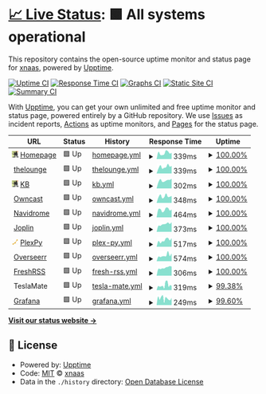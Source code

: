 # [📈 Live Status](https://status.xnaas.info): <!--live status--> **🟩 All systems operational**

This repository contains the open-source uptime monitor and status page for [xnaas](https://xnaas.info/), powered by [Upptime](https://github.com/upptime/upptime).

[![Uptime CI](https://github.com/xnaas/status/workflows/Uptime%20CI/badge.svg)](https://github.com/xnaas/status/actions?query=workflow%3A%22Uptime+CI%22)
[![Response Time CI](https://github.com/xnaas/status/workflows/Response%20Time%20CI/badge.svg)](https://github.com/xnaas/status/actions?query=workflow%3A%22Response+Time+CI%22)
[![Graphs CI](https://github.com/xnaas/status/workflows/Graphs%20CI/badge.svg)](https://github.com/xnaas/status/actions?query=workflow%3A%22Graphs+CI%22)
[![Static Site CI](https://github.com/xnaas/status/workflows/Static%20Site%20CI/badge.svg)](https://github.com/xnaas/status/actions?query=workflow%3A%22Static+Site+CI%22)
[![Summary CI](https://github.com/xnaas/status/workflows/Summary%20CI/badge.svg)](https://github.com/xnaas/status/actions?query=workflow%3A%22Summary+CI%22)

With [Upptime](https://upptime.js.org), you can get your own unlimited and free uptime monitor and status page, powered entirely by a GitHub repository. We use [Issues](https://github.com/xnaas/status/issues) as incident reports, [Actions](https://github.com/xnaas/status/actions) as uptime monitors, and [Pages](https://status.xnaas.info) for the status page.

<!--start: status pages-->
<!-- This summary is generated by Upptime (https://github.com/upptime/upptime) -->
<!-- Do not edit this manually, your changes will be overwritten -->
<!-- prettier-ignore -->
| URL | Status | History | Response Time | Uptime |
| --- | ------ | ------- | ------------- | ------ |
| <img alt="" src="https://raw.githubusercontent.com/xnaas/kb.xnaas.info/master/src/docs/favicon.ico" height="13"> [Homepage](https://xnaas.info) | 🟩 Up | [homepage.yml](https://github.com/xnaas/status/commits/HEAD/history/homepage.yml) | <details><summary><img alt="Response time graph" src="./graphs/homepage/response-time-week.png" height="20"> 339ms</summary><br><a href="https://status.xnaas.info/history/homepage"><img alt="Response time 325" src="https://img.shields.io/endpoint?url=https%3A%2F%2Fraw.githubusercontent.com%2Fxnaas%2Fstatus%2FHEAD%2Fapi%2Fhomepage%2Fresponse-time.json"></a><br><a href="https://status.xnaas.info/history/homepage"><img alt="24-hour response time 343" src="https://img.shields.io/endpoint?url=https%3A%2F%2Fraw.githubusercontent.com%2Fxnaas%2Fstatus%2FHEAD%2Fapi%2Fhomepage%2Fresponse-time-day.json"></a><br><a href="https://status.xnaas.info/history/homepage"><img alt="7-day response time 339" src="https://img.shields.io/endpoint?url=https%3A%2F%2Fraw.githubusercontent.com%2Fxnaas%2Fstatus%2FHEAD%2Fapi%2Fhomepage%2Fresponse-time-week.json"></a><br><a href="https://status.xnaas.info/history/homepage"><img alt="30-day response time 334" src="https://img.shields.io/endpoint?url=https%3A%2F%2Fraw.githubusercontent.com%2Fxnaas%2Fstatus%2FHEAD%2Fapi%2Fhomepage%2Fresponse-time-month.json"></a><br><a href="https://status.xnaas.info/history/homepage"><img alt="1-year response time 325" src="https://img.shields.io/endpoint?url=https%3A%2F%2Fraw.githubusercontent.com%2Fxnaas%2Fstatus%2FHEAD%2Fapi%2Fhomepage%2Fresponse-time-year.json"></a></details> | <details><summary><a href="https://status.xnaas.info/history/homepage">100.00%</a></summary><a href="https://status.xnaas.info/history/homepage"><img alt="All-time uptime 99.95%" src="https://img.shields.io/endpoint?url=https%3A%2F%2Fraw.githubusercontent.com%2Fxnaas%2Fstatus%2FHEAD%2Fapi%2Fhomepage%2Fuptime.json"></a><br><a href="https://status.xnaas.info/history/homepage"><img alt="24-hour uptime 100.00%" src="https://img.shields.io/endpoint?url=https%3A%2F%2Fraw.githubusercontent.com%2Fxnaas%2Fstatus%2FHEAD%2Fapi%2Fhomepage%2Fuptime-day.json"></a><br><a href="https://status.xnaas.info/history/homepage"><img alt="7-day uptime 100.00%" src="https://img.shields.io/endpoint?url=https%3A%2F%2Fraw.githubusercontent.com%2Fxnaas%2Fstatus%2FHEAD%2Fapi%2Fhomepage%2Fuptime-week.json"></a><br><a href="https://status.xnaas.info/history/homepage"><img alt="30-day uptime 100.00%" src="https://img.shields.io/endpoint?url=https%3A%2F%2Fraw.githubusercontent.com%2Fxnaas%2Fstatus%2FHEAD%2Fapi%2Fhomepage%2Fuptime-month.json"></a><br><a href="https://status.xnaas.info/history/homepage"><img alt="1-year uptime 99.95%" src="https://img.shields.io/endpoint?url=https%3A%2F%2Fraw.githubusercontent.com%2Fxnaas%2Fstatus%2FHEAD%2Fapi%2Fhomepage%2Fuptime-year.json"></a></details>
| <img alt="" src="https://irc.xnaas.info/favicon.ico" height="13"> [thelounge](https://irc.xnaas.info) | 🟩 Up | [thelounge.yml](https://github.com/xnaas/status/commits/HEAD/history/thelounge.yml) | <details><summary><img alt="Response time graph" src="./graphs/thelounge/response-time-week.png" height="20"> 339ms</summary><br><a href="https://status.xnaas.info/history/thelounge"><img alt="Response time 297" src="https://img.shields.io/endpoint?url=https%3A%2F%2Fraw.githubusercontent.com%2Fxnaas%2Fstatus%2FHEAD%2Fapi%2Fthelounge%2Fresponse-time.json"></a><br><a href="https://status.xnaas.info/history/thelounge"><img alt="24-hour response time 344" src="https://img.shields.io/endpoint?url=https%3A%2F%2Fraw.githubusercontent.com%2Fxnaas%2Fstatus%2FHEAD%2Fapi%2Fthelounge%2Fresponse-time-day.json"></a><br><a href="https://status.xnaas.info/history/thelounge"><img alt="7-day response time 339" src="https://img.shields.io/endpoint?url=https%3A%2F%2Fraw.githubusercontent.com%2Fxnaas%2Fstatus%2FHEAD%2Fapi%2Fthelounge%2Fresponse-time-week.json"></a><br><a href="https://status.xnaas.info/history/thelounge"><img alt="30-day response time 316" src="https://img.shields.io/endpoint?url=https%3A%2F%2Fraw.githubusercontent.com%2Fxnaas%2Fstatus%2FHEAD%2Fapi%2Fthelounge%2Fresponse-time-month.json"></a><br><a href="https://status.xnaas.info/history/thelounge"><img alt="1-year response time 297" src="https://img.shields.io/endpoint?url=https%3A%2F%2Fraw.githubusercontent.com%2Fxnaas%2Fstatus%2FHEAD%2Fapi%2Fthelounge%2Fresponse-time-year.json"></a></details> | <details><summary><a href="https://status.xnaas.info/history/thelounge">100.00%</a></summary><a href="https://status.xnaas.info/history/thelounge"><img alt="All-time uptime 99.95%" src="https://img.shields.io/endpoint?url=https%3A%2F%2Fraw.githubusercontent.com%2Fxnaas%2Fstatus%2FHEAD%2Fapi%2Fthelounge%2Fuptime.json"></a><br><a href="https://status.xnaas.info/history/thelounge"><img alt="24-hour uptime 100.00%" src="https://img.shields.io/endpoint?url=https%3A%2F%2Fraw.githubusercontent.com%2Fxnaas%2Fstatus%2FHEAD%2Fapi%2Fthelounge%2Fuptime-day.json"></a><br><a href="https://status.xnaas.info/history/thelounge"><img alt="7-day uptime 100.00%" src="https://img.shields.io/endpoint?url=https%3A%2F%2Fraw.githubusercontent.com%2Fxnaas%2Fstatus%2FHEAD%2Fapi%2Fthelounge%2Fuptime-week.json"></a><br><a href="https://status.xnaas.info/history/thelounge"><img alt="30-day uptime 100.00%" src="https://img.shields.io/endpoint?url=https%3A%2F%2Fraw.githubusercontent.com%2Fxnaas%2Fstatus%2FHEAD%2Fapi%2Fthelounge%2Fuptime-month.json"></a><br><a href="https://status.xnaas.info/history/thelounge"><img alt="1-year uptime 99.95%" src="https://img.shields.io/endpoint?url=https%3A%2F%2Fraw.githubusercontent.com%2Fxnaas%2Fstatus%2FHEAD%2Fapi%2Fthelounge%2Fuptime-year.json"></a></details>
| <img alt="" src="https://raw.githubusercontent.com/xnaas/kb.xnaas.info/master/src/docs/favicon.ico" height="13"> [KB](https://kb.xnaas.info) | 🟩 Up | [kb.yml](https://github.com/xnaas/status/commits/HEAD/history/kb.yml) | <details><summary><img alt="Response time graph" src="./graphs/kb/response-time-week.png" height="20"> 302ms</summary><br><a href="https://status.xnaas.info/history/kb"><img alt="Response time 312" src="https://img.shields.io/endpoint?url=https%3A%2F%2Fraw.githubusercontent.com%2Fxnaas%2Fstatus%2FHEAD%2Fapi%2Fkb%2Fresponse-time.json"></a><br><a href="https://status.xnaas.info/history/kb"><img alt="24-hour response time 275" src="https://img.shields.io/endpoint?url=https%3A%2F%2Fraw.githubusercontent.com%2Fxnaas%2Fstatus%2FHEAD%2Fapi%2Fkb%2Fresponse-time-day.json"></a><br><a href="https://status.xnaas.info/history/kb"><img alt="7-day response time 302" src="https://img.shields.io/endpoint?url=https%3A%2F%2Fraw.githubusercontent.com%2Fxnaas%2Fstatus%2FHEAD%2Fapi%2Fkb%2Fresponse-time-week.json"></a><br><a href="https://status.xnaas.info/history/kb"><img alt="30-day response time 329" src="https://img.shields.io/endpoint?url=https%3A%2F%2Fraw.githubusercontent.com%2Fxnaas%2Fstatus%2FHEAD%2Fapi%2Fkb%2Fresponse-time-month.json"></a><br><a href="https://status.xnaas.info/history/kb"><img alt="1-year response time 312" src="https://img.shields.io/endpoint?url=https%3A%2F%2Fraw.githubusercontent.com%2Fxnaas%2Fstatus%2FHEAD%2Fapi%2Fkb%2Fresponse-time-year.json"></a></details> | <details><summary><a href="https://status.xnaas.info/history/kb">100.00%</a></summary><a href="https://status.xnaas.info/history/kb"><img alt="All-time uptime 99.95%" src="https://img.shields.io/endpoint?url=https%3A%2F%2Fraw.githubusercontent.com%2Fxnaas%2Fstatus%2FHEAD%2Fapi%2Fkb%2Fuptime.json"></a><br><a href="https://status.xnaas.info/history/kb"><img alt="24-hour uptime 100.00%" src="https://img.shields.io/endpoint?url=https%3A%2F%2Fraw.githubusercontent.com%2Fxnaas%2Fstatus%2FHEAD%2Fapi%2Fkb%2Fuptime-day.json"></a><br><a href="https://status.xnaas.info/history/kb"><img alt="7-day uptime 100.00%" src="https://img.shields.io/endpoint?url=https%3A%2F%2Fraw.githubusercontent.com%2Fxnaas%2Fstatus%2FHEAD%2Fapi%2Fkb%2Fuptime-week.json"></a><br><a href="https://status.xnaas.info/history/kb"><img alt="30-day uptime 100.00%" src="https://img.shields.io/endpoint?url=https%3A%2F%2Fraw.githubusercontent.com%2Fxnaas%2Fstatus%2FHEAD%2Fapi%2Fkb%2Fuptime-month.json"></a><br><a href="https://status.xnaas.info/history/kb"><img alt="1-year uptime 99.95%" src="https://img.shields.io/endpoint?url=https%3A%2F%2Fraw.githubusercontent.com%2Fxnaas%2Fstatus%2FHEAD%2Fapi%2Fkb%2Fuptime-year.json"></a></details>
| <img alt="" src="https://raw.githubusercontent.com/owncast/owncast/develop/webroot/img/favicon/favicon-32x32.png" height="13"> [Owncast](https://live.xnaas.info) | 🟩 Up | [owncast.yml](https://github.com/xnaas/status/commits/HEAD/history/owncast.yml) | <details><summary><img alt="Response time graph" src="./graphs/owncast/response-time-week.png" height="20"> 348ms</summary><br><a href="https://status.xnaas.info/history/owncast"><img alt="Response time 272" src="https://img.shields.io/endpoint?url=https%3A%2F%2Fraw.githubusercontent.com%2Fxnaas%2Fstatus%2FHEAD%2Fapi%2Fowncast%2Fresponse-time.json"></a><br><a href="https://status.xnaas.info/history/owncast"><img alt="24-hour response time 408" src="https://img.shields.io/endpoint?url=https%3A%2F%2Fraw.githubusercontent.com%2Fxnaas%2Fstatus%2FHEAD%2Fapi%2Fowncast%2Fresponse-time-day.json"></a><br><a href="https://status.xnaas.info/history/owncast"><img alt="7-day response time 348" src="https://img.shields.io/endpoint?url=https%3A%2F%2Fraw.githubusercontent.com%2Fxnaas%2Fstatus%2FHEAD%2Fapi%2Fowncast%2Fresponse-time-week.json"></a><br><a href="https://status.xnaas.info/history/owncast"><img alt="30-day response time 324" src="https://img.shields.io/endpoint?url=https%3A%2F%2Fraw.githubusercontent.com%2Fxnaas%2Fstatus%2FHEAD%2Fapi%2Fowncast%2Fresponse-time-month.json"></a><br><a href="https://status.xnaas.info/history/owncast"><img alt="1-year response time 272" src="https://img.shields.io/endpoint?url=https%3A%2F%2Fraw.githubusercontent.com%2Fxnaas%2Fstatus%2FHEAD%2Fapi%2Fowncast%2Fresponse-time-year.json"></a></details> | <details><summary><a href="https://status.xnaas.info/history/owncast">100.00%</a></summary><a href="https://status.xnaas.info/history/owncast"><img alt="All-time uptime 99.95%" src="https://img.shields.io/endpoint?url=https%3A%2F%2Fraw.githubusercontent.com%2Fxnaas%2Fstatus%2FHEAD%2Fapi%2Fowncast%2Fuptime.json"></a><br><a href="https://status.xnaas.info/history/owncast"><img alt="24-hour uptime 100.00%" src="https://img.shields.io/endpoint?url=https%3A%2F%2Fraw.githubusercontent.com%2Fxnaas%2Fstatus%2FHEAD%2Fapi%2Fowncast%2Fuptime-day.json"></a><br><a href="https://status.xnaas.info/history/owncast"><img alt="7-day uptime 100.00%" src="https://img.shields.io/endpoint?url=https%3A%2F%2Fraw.githubusercontent.com%2Fxnaas%2Fstatus%2FHEAD%2Fapi%2Fowncast%2Fuptime-week.json"></a><br><a href="https://status.xnaas.info/history/owncast"><img alt="30-day uptime 100.00%" src="https://img.shields.io/endpoint?url=https%3A%2F%2Fraw.githubusercontent.com%2Fxnaas%2Fstatus%2FHEAD%2Fapi%2Fowncast%2Fuptime-month.json"></a><br><a href="https://status.xnaas.info/history/owncast"><img alt="1-year uptime 99.95%" src="https://img.shields.io/endpoint?url=https%3A%2F%2Fraw.githubusercontent.com%2Fxnaas%2Fstatus%2FHEAD%2Fapi%2Fowncast%2Fuptime-year.json"></a></details>
| <img alt="" src="https://raw.githubusercontent.com/navidrome/navidrome/master/resources/logo-192x192.png" height="13"> [Navidrome](https://music.xnaas.info) | 🟩 Up | [navidrome.yml](https://github.com/xnaas/status/commits/HEAD/history/navidrome.yml) | <details><summary><img alt="Response time graph" src="./graphs/navidrome/response-time-week.png" height="20"> 464ms</summary><br><a href="https://status.xnaas.info/history/navidrome"><img alt="Response time 359" src="https://img.shields.io/endpoint?url=https%3A%2F%2Fraw.githubusercontent.com%2Fxnaas%2Fstatus%2FHEAD%2Fapi%2Fnavidrome%2Fresponse-time.json"></a><br><a href="https://status.xnaas.info/history/navidrome"><img alt="24-hour response time 508" src="https://img.shields.io/endpoint?url=https%3A%2F%2Fraw.githubusercontent.com%2Fxnaas%2Fstatus%2FHEAD%2Fapi%2Fnavidrome%2Fresponse-time-day.json"></a><br><a href="https://status.xnaas.info/history/navidrome"><img alt="7-day response time 464" src="https://img.shields.io/endpoint?url=https%3A%2F%2Fraw.githubusercontent.com%2Fxnaas%2Fstatus%2FHEAD%2Fapi%2Fnavidrome%2Fresponse-time-week.json"></a><br><a href="https://status.xnaas.info/history/navidrome"><img alt="30-day response time 395" src="https://img.shields.io/endpoint?url=https%3A%2F%2Fraw.githubusercontent.com%2Fxnaas%2Fstatus%2FHEAD%2Fapi%2Fnavidrome%2Fresponse-time-month.json"></a><br><a href="https://status.xnaas.info/history/navidrome"><img alt="1-year response time 359" src="https://img.shields.io/endpoint?url=https%3A%2F%2Fraw.githubusercontent.com%2Fxnaas%2Fstatus%2FHEAD%2Fapi%2Fnavidrome%2Fresponse-time-year.json"></a></details> | <details><summary><a href="https://status.xnaas.info/history/navidrome">100.00%</a></summary><a href="https://status.xnaas.info/history/navidrome"><img alt="All-time uptime 100.00%" src="https://img.shields.io/endpoint?url=https%3A%2F%2Fraw.githubusercontent.com%2Fxnaas%2Fstatus%2FHEAD%2Fapi%2Fnavidrome%2Fuptime.json"></a><br><a href="https://status.xnaas.info/history/navidrome"><img alt="24-hour uptime 100.00%" src="https://img.shields.io/endpoint?url=https%3A%2F%2Fraw.githubusercontent.com%2Fxnaas%2Fstatus%2FHEAD%2Fapi%2Fnavidrome%2Fuptime-day.json"></a><br><a href="https://status.xnaas.info/history/navidrome"><img alt="7-day uptime 100.00%" src="https://img.shields.io/endpoint?url=https%3A%2F%2Fraw.githubusercontent.com%2Fxnaas%2Fstatus%2FHEAD%2Fapi%2Fnavidrome%2Fuptime-week.json"></a><br><a href="https://status.xnaas.info/history/navidrome"><img alt="30-day uptime 100.00%" src="https://img.shields.io/endpoint?url=https%3A%2F%2Fraw.githubusercontent.com%2Fxnaas%2Fstatus%2FHEAD%2Fapi%2Fnavidrome%2Fuptime-month.json"></a><br><a href="https://status.xnaas.info/history/navidrome"><img alt="1-year uptime 100.00%" src="https://img.shields.io/endpoint?url=https%3A%2F%2Fraw.githubusercontent.com%2Fxnaas%2Fstatus%2FHEAD%2Fapi%2Fnavidrome%2Fuptime-year.json"></a></details>
| <img alt="" src="https://raw.githubusercontent.com/laurent22/joplin/dev/Assets/SquareIcon512.png" height="13"> [Joplin](https://notes.xnaas.info) | 🟩 Up | [joplin.yml](https://github.com/xnaas/status/commits/HEAD/history/joplin.yml) | <details><summary><img alt="Response time graph" src="./graphs/joplin/response-time-week.png" height="20"> 373ms</summary><br><a href="https://status.xnaas.info/history/joplin"><img alt="Response time 336" src="https://img.shields.io/endpoint?url=https%3A%2F%2Fraw.githubusercontent.com%2Fxnaas%2Fstatus%2FHEAD%2Fapi%2Fjoplin%2Fresponse-time.json"></a><br><a href="https://status.xnaas.info/history/joplin"><img alt="24-hour response time 352" src="https://img.shields.io/endpoint?url=https%3A%2F%2Fraw.githubusercontent.com%2Fxnaas%2Fstatus%2FHEAD%2Fapi%2Fjoplin%2Fresponse-time-day.json"></a><br><a href="https://status.xnaas.info/history/joplin"><img alt="7-day response time 373" src="https://img.shields.io/endpoint?url=https%3A%2F%2Fraw.githubusercontent.com%2Fxnaas%2Fstatus%2FHEAD%2Fapi%2Fjoplin%2Fresponse-time-week.json"></a><br><a href="https://status.xnaas.info/history/joplin"><img alt="30-day response time 360" src="https://img.shields.io/endpoint?url=https%3A%2F%2Fraw.githubusercontent.com%2Fxnaas%2Fstatus%2FHEAD%2Fapi%2Fjoplin%2Fresponse-time-month.json"></a><br><a href="https://status.xnaas.info/history/joplin"><img alt="1-year response time 336" src="https://img.shields.io/endpoint?url=https%3A%2F%2Fraw.githubusercontent.com%2Fxnaas%2Fstatus%2FHEAD%2Fapi%2Fjoplin%2Fresponse-time-year.json"></a></details> | <details><summary><a href="https://status.xnaas.info/history/joplin">100.00%</a></summary><a href="https://status.xnaas.info/history/joplin"><img alt="All-time uptime 100.00%" src="https://img.shields.io/endpoint?url=https%3A%2F%2Fraw.githubusercontent.com%2Fxnaas%2Fstatus%2FHEAD%2Fapi%2Fjoplin%2Fuptime.json"></a><br><a href="https://status.xnaas.info/history/joplin"><img alt="24-hour uptime 100.00%" src="https://img.shields.io/endpoint?url=https%3A%2F%2Fraw.githubusercontent.com%2Fxnaas%2Fstatus%2FHEAD%2Fapi%2Fjoplin%2Fuptime-day.json"></a><br><a href="https://status.xnaas.info/history/joplin"><img alt="7-day uptime 100.00%" src="https://img.shields.io/endpoint?url=https%3A%2F%2Fraw.githubusercontent.com%2Fxnaas%2Fstatus%2FHEAD%2Fapi%2Fjoplin%2Fuptime-week.json"></a><br><a href="https://status.xnaas.info/history/joplin"><img alt="30-day uptime 100.00%" src="https://img.shields.io/endpoint?url=https%3A%2F%2Fraw.githubusercontent.com%2Fxnaas%2Fstatus%2FHEAD%2Fapi%2Fjoplin%2Fuptime-month.json"></a><br><a href="https://status.xnaas.info/history/joplin"><img alt="1-year uptime 100.00%" src="https://img.shields.io/endpoint?url=https%3A%2F%2Fraw.githubusercontent.com%2Fxnaas%2Fstatus%2FHEAD%2Fapi%2Fjoplin%2Fuptime-year.json"></a></details>
| <img alt="" src="https://raw.githubusercontent.com/Tautulli/Tautulli/master/data/interfaces/default/images/favicon/favicon-32x32.png" height="13"> [PlexPy](https://plexpy.xnaas.info) | 🟩 Up | [plex-py.yml](https://github.com/xnaas/status/commits/HEAD/history/plex-py.yml) | <details><summary><img alt="Response time graph" src="./graphs/plex-py/response-time-week.png" height="20"> 517ms</summary><br><a href="https://status.xnaas.info/history/plex-py"><img alt="Response time 406" src="https://img.shields.io/endpoint?url=https%3A%2F%2Fraw.githubusercontent.com%2Fxnaas%2Fstatus%2FHEAD%2Fapi%2Fplex-py%2Fresponse-time.json"></a><br><a href="https://status.xnaas.info/history/plex-py"><img alt="24-hour response time 561" src="https://img.shields.io/endpoint?url=https%3A%2F%2Fraw.githubusercontent.com%2Fxnaas%2Fstatus%2FHEAD%2Fapi%2Fplex-py%2Fresponse-time-day.json"></a><br><a href="https://status.xnaas.info/history/plex-py"><img alt="7-day response time 517" src="https://img.shields.io/endpoint?url=https%3A%2F%2Fraw.githubusercontent.com%2Fxnaas%2Fstatus%2FHEAD%2Fapi%2Fplex-py%2Fresponse-time-week.json"></a><br><a href="https://status.xnaas.info/history/plex-py"><img alt="30-day response time 468" src="https://img.shields.io/endpoint?url=https%3A%2F%2Fraw.githubusercontent.com%2Fxnaas%2Fstatus%2FHEAD%2Fapi%2Fplex-py%2Fresponse-time-month.json"></a><br><a href="https://status.xnaas.info/history/plex-py"><img alt="1-year response time 406" src="https://img.shields.io/endpoint?url=https%3A%2F%2Fraw.githubusercontent.com%2Fxnaas%2Fstatus%2FHEAD%2Fapi%2Fplex-py%2Fresponse-time-year.json"></a></details> | <details><summary><a href="https://status.xnaas.info/history/plex-py">100.00%</a></summary><a href="https://status.xnaas.info/history/plex-py"><img alt="All-time uptime 99.95%" src="https://img.shields.io/endpoint?url=https%3A%2F%2Fraw.githubusercontent.com%2Fxnaas%2Fstatus%2FHEAD%2Fapi%2Fplex-py%2Fuptime.json"></a><br><a href="https://status.xnaas.info/history/plex-py"><img alt="24-hour uptime 100.00%" src="https://img.shields.io/endpoint?url=https%3A%2F%2Fraw.githubusercontent.com%2Fxnaas%2Fstatus%2FHEAD%2Fapi%2Fplex-py%2Fuptime-day.json"></a><br><a href="https://status.xnaas.info/history/plex-py"><img alt="7-day uptime 100.00%" src="https://img.shields.io/endpoint?url=https%3A%2F%2Fraw.githubusercontent.com%2Fxnaas%2Fstatus%2FHEAD%2Fapi%2Fplex-py%2Fuptime-week.json"></a><br><a href="https://status.xnaas.info/history/plex-py"><img alt="30-day uptime 100.00%" src="https://img.shields.io/endpoint?url=https%3A%2F%2Fraw.githubusercontent.com%2Fxnaas%2Fstatus%2FHEAD%2Fapi%2Fplex-py%2Fuptime-month.json"></a><br><a href="https://status.xnaas.info/history/plex-py"><img alt="1-year uptime 99.95%" src="https://img.shields.io/endpoint?url=https%3A%2F%2Fraw.githubusercontent.com%2Fxnaas%2Fstatus%2FHEAD%2Fapi%2Fplex-py%2Fuptime-year.json"></a></details>
| <img alt="" src="https://raw.githubusercontent.com/sct/overseerr/develop/public/favicon.ico" height="13"> [Overseerr](https://request.xnaas.info) | 🟩 Up | [overseerr.yml](https://github.com/xnaas/status/commits/HEAD/history/overseerr.yml) | <details><summary><img alt="Response time graph" src="./graphs/overseerr/response-time-week.png" height="20"> 574ms</summary><br><a href="https://status.xnaas.info/history/overseerr"><img alt="Response time 448" src="https://img.shields.io/endpoint?url=https%3A%2F%2Fraw.githubusercontent.com%2Fxnaas%2Fstatus%2FHEAD%2Fapi%2Foverseerr%2Fresponse-time.json"></a><br><a href="https://status.xnaas.info/history/overseerr"><img alt="24-hour response time 629" src="https://img.shields.io/endpoint?url=https%3A%2F%2Fraw.githubusercontent.com%2Fxnaas%2Fstatus%2FHEAD%2Fapi%2Foverseerr%2Fresponse-time-day.json"></a><br><a href="https://status.xnaas.info/history/overseerr"><img alt="7-day response time 574" src="https://img.shields.io/endpoint?url=https%3A%2F%2Fraw.githubusercontent.com%2Fxnaas%2Fstatus%2FHEAD%2Fapi%2Foverseerr%2Fresponse-time-week.json"></a><br><a href="https://status.xnaas.info/history/overseerr"><img alt="30-day response time 504" src="https://img.shields.io/endpoint?url=https%3A%2F%2Fraw.githubusercontent.com%2Fxnaas%2Fstatus%2FHEAD%2Fapi%2Foverseerr%2Fresponse-time-month.json"></a><br><a href="https://status.xnaas.info/history/overseerr"><img alt="1-year response time 448" src="https://img.shields.io/endpoint?url=https%3A%2F%2Fraw.githubusercontent.com%2Fxnaas%2Fstatus%2FHEAD%2Fapi%2Foverseerr%2Fresponse-time-year.json"></a></details> | <details><summary><a href="https://status.xnaas.info/history/overseerr">100.00%</a></summary><a href="https://status.xnaas.info/history/overseerr"><img alt="All-time uptime 99.95%" src="https://img.shields.io/endpoint?url=https%3A%2F%2Fraw.githubusercontent.com%2Fxnaas%2Fstatus%2FHEAD%2Fapi%2Foverseerr%2Fuptime.json"></a><br><a href="https://status.xnaas.info/history/overseerr"><img alt="24-hour uptime 100.00%" src="https://img.shields.io/endpoint?url=https%3A%2F%2Fraw.githubusercontent.com%2Fxnaas%2Fstatus%2FHEAD%2Fapi%2Foverseerr%2Fuptime-day.json"></a><br><a href="https://status.xnaas.info/history/overseerr"><img alt="7-day uptime 100.00%" src="https://img.shields.io/endpoint?url=https%3A%2F%2Fraw.githubusercontent.com%2Fxnaas%2Fstatus%2FHEAD%2Fapi%2Foverseerr%2Fuptime-week.json"></a><br><a href="https://status.xnaas.info/history/overseerr"><img alt="30-day uptime 100.00%" src="https://img.shields.io/endpoint?url=https%3A%2F%2Fraw.githubusercontent.com%2Fxnaas%2Fstatus%2FHEAD%2Fapi%2Foverseerr%2Fuptime-month.json"></a><br><a href="https://status.xnaas.info/history/overseerr"><img alt="1-year uptime 99.95%" src="https://img.shields.io/endpoint?url=https%3A%2F%2Fraw.githubusercontent.com%2Fxnaas%2Fstatus%2FHEAD%2Fapi%2Foverseerr%2Fuptime-year.json"></a></details>
| <img alt="" src="https://raw.githubusercontent.com/FreshRSS/FreshRSS/edge/p/favicon.ico" height="13"> [FreshRSS](https://rss.xnaas.info) | 🟩 Up | [fresh-rss.yml](https://github.com/xnaas/status/commits/HEAD/history/fresh-rss.yml) | <details><summary><img alt="Response time graph" src="./graphs/fresh-rss/response-time-week.png" height="20"> 306ms</summary><br><a href="https://status.xnaas.info/history/fresh-rss"><img alt="Response time 243" src="https://img.shields.io/endpoint?url=https%3A%2F%2Fraw.githubusercontent.com%2Fxnaas%2Fstatus%2FHEAD%2Fapi%2Ffresh-rss%2Fresponse-time.json"></a><br><a href="https://status.xnaas.info/history/fresh-rss"><img alt="24-hour response time 401" src="https://img.shields.io/endpoint?url=https%3A%2F%2Fraw.githubusercontent.com%2Fxnaas%2Fstatus%2FHEAD%2Fapi%2Ffresh-rss%2Fresponse-time-day.json"></a><br><a href="https://status.xnaas.info/history/fresh-rss"><img alt="7-day response time 306" src="https://img.shields.io/endpoint?url=https%3A%2F%2Fraw.githubusercontent.com%2Fxnaas%2Fstatus%2FHEAD%2Fapi%2Ffresh-rss%2Fresponse-time-week.json"></a><br><a href="https://status.xnaas.info/history/fresh-rss"><img alt="30-day response time 276" src="https://img.shields.io/endpoint?url=https%3A%2F%2Fraw.githubusercontent.com%2Fxnaas%2Fstatus%2FHEAD%2Fapi%2Ffresh-rss%2Fresponse-time-month.json"></a><br><a href="https://status.xnaas.info/history/fresh-rss"><img alt="1-year response time 243" src="https://img.shields.io/endpoint?url=https%3A%2F%2Fraw.githubusercontent.com%2Fxnaas%2Fstatus%2FHEAD%2Fapi%2Ffresh-rss%2Fresponse-time-year.json"></a></details> | <details><summary><a href="https://status.xnaas.info/history/fresh-rss">100.00%</a></summary><a href="https://status.xnaas.info/history/fresh-rss"><img alt="All-time uptime 99.95%" src="https://img.shields.io/endpoint?url=https%3A%2F%2Fraw.githubusercontent.com%2Fxnaas%2Fstatus%2FHEAD%2Fapi%2Ffresh-rss%2Fuptime.json"></a><br><a href="https://status.xnaas.info/history/fresh-rss"><img alt="24-hour uptime 100.00%" src="https://img.shields.io/endpoint?url=https%3A%2F%2Fraw.githubusercontent.com%2Fxnaas%2Fstatus%2FHEAD%2Fapi%2Ffresh-rss%2Fuptime-day.json"></a><br><a href="https://status.xnaas.info/history/fresh-rss"><img alt="7-day uptime 100.00%" src="https://img.shields.io/endpoint?url=https%3A%2F%2Fraw.githubusercontent.com%2Fxnaas%2Fstatus%2FHEAD%2Fapi%2Ffresh-rss%2Fuptime-week.json"></a><br><a href="https://status.xnaas.info/history/fresh-rss"><img alt="30-day uptime 100.00%" src="https://img.shields.io/endpoint?url=https%3A%2F%2Fraw.githubusercontent.com%2Fxnaas%2Fstatus%2FHEAD%2Fapi%2Ffresh-rss%2Fuptime-month.json"></a><br><a href="https://status.xnaas.info/history/fresh-rss"><img alt="1-year uptime 99.95%" src="https://img.shields.io/endpoint?url=https%3A%2F%2Fraw.githubusercontent.com%2Fxnaas%2Fstatus%2FHEAD%2Fapi%2Ffresh-rss%2Fuptime-year.json"></a></details>
| <img alt="" src="https://raw.githubusercontent.com/adriankumpf/teslamate/master/website/static/img/favicon.ico" height="13"> TeslaMate | 🟩 Up | [tesla-mate.yml](https://github.com/xnaas/status/commits/HEAD/history/tesla-mate.yml) | <details><summary><img alt="Response time graph" src="./graphs/tesla-mate/response-time-week.png" height="20"> 319ms</summary><br><a href="https://status.xnaas.info/history/tesla-mate"><img alt="Response time 375" src="https://img.shields.io/endpoint?url=https%3A%2F%2Fraw.githubusercontent.com%2Fxnaas%2Fstatus%2FHEAD%2Fapi%2Ftesla-mate%2Fresponse-time.json"></a><br><a href="https://status.xnaas.info/history/tesla-mate"><img alt="24-hour response time 250" src="https://img.shields.io/endpoint?url=https%3A%2F%2Fraw.githubusercontent.com%2Fxnaas%2Fstatus%2FHEAD%2Fapi%2Ftesla-mate%2Fresponse-time-day.json"></a><br><a href="https://status.xnaas.info/history/tesla-mate"><img alt="7-day response time 319" src="https://img.shields.io/endpoint?url=https%3A%2F%2Fraw.githubusercontent.com%2Fxnaas%2Fstatus%2FHEAD%2Fapi%2Ftesla-mate%2Fresponse-time-week.json"></a><br><a href="https://status.xnaas.info/history/tesla-mate"><img alt="30-day response time 321" src="https://img.shields.io/endpoint?url=https%3A%2F%2Fraw.githubusercontent.com%2Fxnaas%2Fstatus%2FHEAD%2Fapi%2Ftesla-mate%2Fresponse-time-month.json"></a><br><a href="https://status.xnaas.info/history/tesla-mate"><img alt="1-year response time 375" src="https://img.shields.io/endpoint?url=https%3A%2F%2Fraw.githubusercontent.com%2Fxnaas%2Fstatus%2FHEAD%2Fapi%2Ftesla-mate%2Fresponse-time-year.json"></a></details> | <details><summary><a href="https://status.xnaas.info/history/tesla-mate">99.38%</a></summary><a href="https://status.xnaas.info/history/tesla-mate"><img alt="All-time uptime 99.78%" src="https://img.shields.io/endpoint?url=https%3A%2F%2Fraw.githubusercontent.com%2Fxnaas%2Fstatus%2FHEAD%2Fapi%2Ftesla-mate%2Fuptime.json"></a><br><a href="https://status.xnaas.info/history/tesla-mate"><img alt="24-hour uptime 100.00%" src="https://img.shields.io/endpoint?url=https%3A%2F%2Fraw.githubusercontent.com%2Fxnaas%2Fstatus%2FHEAD%2Fapi%2Ftesla-mate%2Fuptime-day.json"></a><br><a href="https://status.xnaas.info/history/tesla-mate"><img alt="7-day uptime 99.38%" src="https://img.shields.io/endpoint?url=https%3A%2F%2Fraw.githubusercontent.com%2Fxnaas%2Fstatus%2FHEAD%2Fapi%2Ftesla-mate%2Fuptime-week.json"></a><br><a href="https://status.xnaas.info/history/tesla-mate"><img alt="30-day uptime 99.81%" src="https://img.shields.io/endpoint?url=https%3A%2F%2Fraw.githubusercontent.com%2Fxnaas%2Fstatus%2FHEAD%2Fapi%2Ftesla-mate%2Fuptime-month.json"></a><br><a href="https://status.xnaas.info/history/tesla-mate"><img alt="1-year uptime 99.78%" src="https://img.shields.io/endpoint?url=https%3A%2F%2Fraw.githubusercontent.com%2Fxnaas%2Fstatus%2FHEAD%2Fapi%2Ftesla-mate%2Fuptime-year.json"></a></details>
| <img alt="" src="https://raw.githubusercontent.com/adriankumpf/teslamate/master/website/static/img/favicon.ico" height="13"> [Grafana](https://teslag.xnaas.info) | 🟩 Up | [grafana.yml](https://github.com/xnaas/status/commits/HEAD/history/grafana.yml) | <details><summary><img alt="Response time graph" src="./graphs/grafana/response-time-week.png" height="20"> 249ms</summary><br><a href="https://status.xnaas.info/history/grafana"><img alt="Response time 314" src="https://img.shields.io/endpoint?url=https%3A%2F%2Fraw.githubusercontent.com%2Fxnaas%2Fstatus%2FHEAD%2Fapi%2Fgrafana%2Fresponse-time.json"></a><br><a href="https://status.xnaas.info/history/grafana"><img alt="24-hour response time 248" src="https://img.shields.io/endpoint?url=https%3A%2F%2Fraw.githubusercontent.com%2Fxnaas%2Fstatus%2FHEAD%2Fapi%2Fgrafana%2Fresponse-time-day.json"></a><br><a href="https://status.xnaas.info/history/grafana"><img alt="7-day response time 249" src="https://img.shields.io/endpoint?url=https%3A%2F%2Fraw.githubusercontent.com%2Fxnaas%2Fstatus%2FHEAD%2Fapi%2Fgrafana%2Fresponse-time-week.json"></a><br><a href="https://status.xnaas.info/history/grafana"><img alt="30-day response time 317" src="https://img.shields.io/endpoint?url=https%3A%2F%2Fraw.githubusercontent.com%2Fxnaas%2Fstatus%2FHEAD%2Fapi%2Fgrafana%2Fresponse-time-month.json"></a><br><a href="https://status.xnaas.info/history/grafana"><img alt="1-year response time 314" src="https://img.shields.io/endpoint?url=https%3A%2F%2Fraw.githubusercontent.com%2Fxnaas%2Fstatus%2FHEAD%2Fapi%2Fgrafana%2Fresponse-time-year.json"></a></details> | <details><summary><a href="https://status.xnaas.info/history/grafana">99.60%</a></summary><a href="https://status.xnaas.info/history/grafana"><img alt="All-time uptime 99.93%" src="https://img.shields.io/endpoint?url=https%3A%2F%2Fraw.githubusercontent.com%2Fxnaas%2Fstatus%2FHEAD%2Fapi%2Fgrafana%2Fuptime.json"></a><br><a href="https://status.xnaas.info/history/grafana"><img alt="24-hour uptime 100.00%" src="https://img.shields.io/endpoint?url=https%3A%2F%2Fraw.githubusercontent.com%2Fxnaas%2Fstatus%2FHEAD%2Fapi%2Fgrafana%2Fuptime-day.json"></a><br><a href="https://status.xnaas.info/history/grafana"><img alt="7-day uptime 99.60%" src="https://img.shields.io/endpoint?url=https%3A%2F%2Fraw.githubusercontent.com%2Fxnaas%2Fstatus%2FHEAD%2Fapi%2Fgrafana%2Fuptime-week.json"></a><br><a href="https://status.xnaas.info/history/grafana"><img alt="30-day uptime 99.91%" src="https://img.shields.io/endpoint?url=https%3A%2F%2Fraw.githubusercontent.com%2Fxnaas%2Fstatus%2FHEAD%2Fapi%2Fgrafana%2Fuptime-month.json"></a><br><a href="https://status.xnaas.info/history/grafana"><img alt="1-year uptime 99.93%" src="https://img.shields.io/endpoint?url=https%3A%2F%2Fraw.githubusercontent.com%2Fxnaas%2Fstatus%2FHEAD%2Fapi%2Fgrafana%2Fuptime-year.json"></a></details>

<!--end: status pages-->

[**Visit our status website →**](https://status.xnaas.info)

## 📄 License

- Powered by: [Upptime](https://github.com/upptime/upptime)
- Code: [MIT](./LICENSE) © [xnaas](https://xnaas.info/)
- Data in the `./history` directory: [Open Database License](https://opendatacommons.org/licenses/odbl/1-0/)

